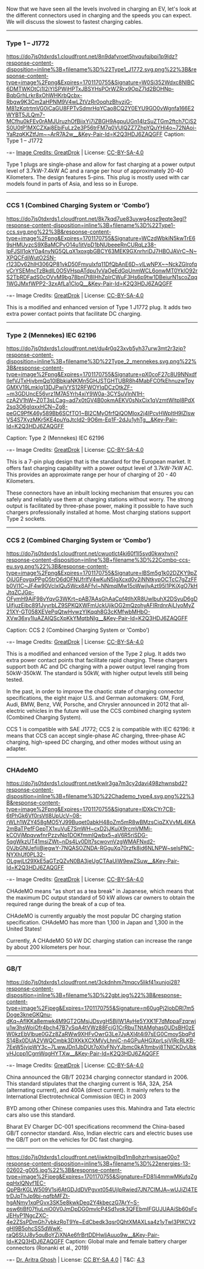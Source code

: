 Now that we have seen all the levels involved in charging an EV, let's look at the different connectors used in charging and the speeds you can expect. We will discuss the slowest to fastest charging cables.

---

### Type 1 – J1772

https://do7js0tdxrds1.cloudfront.net/8n9dafyroet5hvqufqjbpi1p9ldz?response-content-disposition=inline%3B+filename%3D%22Type1_J1772.svg.png%22%3B&response-content-type=image%2Fpng&Expires=1701170755&Signature=W0Si352Wdxc8NlBC6DMTWKOtCj1I2iYISPWjHPTxJBSYHsPOrWZRrx9OpZ7Id2BOHNp-BqbGrhLrkr8xOhWHKrbQcbx-Rbgw9K3Cm2aHPNM9V4wLZtVzRr0oqhzBhyzjG-M81zKptrtmVG0iCaGU8FPTvSdmrHqYCao8CQ2Y0EYU9GO0vWgnfa166E2WYBT5JLQm7-MCfhu0kFEv0rAMJUruzhOfBiixYj7iZBGH9AgpuUGn14IzSuZTGm2ftch7CjS2S0U0tP1MXCZXaj8EbiFuLz2e3P56trFM7q0VUlQZZ7ZhpYQuYHI4o~72NAoi-YaRzqKKZtfJm~~ArR7A2w__&Key-Pair-Id=K2Q3HDJ6ZAQGFF
Caption: Type 1 – J1772

-=- [Image Credits: GreatDrok](https://commons.wikimedia.org/wiki/EV_Charger_Gallery) | License: [CC-BY-SA-4.0](https://commons.wikimedia.org/wiki/Category:CC-BY-SA-4.0)

Type 1 plugs are single-phase and allow for fast charging at a power output level of 3.7kW-7.4kW AC and a range per hour of approximately 20-40 Kilometers. The design features 5-pins. This plug is mostly used with car models found in parts of Asia, and less so in Europe.

--------

### CCS 1 (Combined Charging System or ‘Combo’)

https://do7js0tdxrds1.cloudfront.net/8k7kqd7ue83uywg4osz9eqte3egl?response-content-disposition=inline%3B+filename%3D%22Type1-ccs.svg.png%22%3B&response-content-type=image%2Fpng&Expires=1701170755&Signature=WCzdWbkiN5kwTrE69sHMUyzcS9XBaMCPvO14u1jtVpD1bNUbeeeRnCURqLz38-lpFJSII1okY0a4nyNG5QLqX1xoxgbGBCY63MEK9GXnrhriDJ7HBOJAVrC~N~XPQCFdjWutO2SN-r123Dv62hIH306QP81vkD50Fmyulxfq11DfQbAnE6D~vlLwNPX~~NckZGlrofqvCrYSEMncTzBkdIL0O5VHspATdpu1vVaOeEdGpUnmWCL6onwMT0YklO92rS2TbRDFadS0cOVvM9bg78bnl7t8IHhZpIrCWuF3Hs6p9tw1DBeiurN1scoZqq1WGJMxfWPP2-3zxAfLa1CloQ__&Key-Pair-Id=K2Q3HDJ6ZAQGFF

-=- Image Credits: [GreatDrok](https://commons.wikimedia.org/wiki/EV_Charger_Gallery) | License: [CC-BY-SA-4.0](https://commons.wikimedia.org/wiki/Category:CC-BY-SA-4.0)

This is a modified and enhanced version of Type 1 J1772 plug. It adds two extra power contact points that facilitate DC charging.

------

### Type 2 (Mennekes) IEC 62196

https://do7js0tdxrds1.cloudfront.net/du4r0q23xvb5yh37urw3mt2r3zjp?response-content-disposition=inline%3B+filename%3D%22Type_2_mennekes.svg.png%22%3B&response-content-type=image%2Fpng&Expires=1701170755&Signature=pX0coF27c8U9NNxdfIlefVJTxHjvbmQq10lBbkiaNKMn5GHJSTGHTUBR8h4MabFC0fkEhnuzwTpyGMXV19Lmklg13DJPwiVYS12RFWOYIqDCzOtkZF-~m3GDUncE56vrz1M7A5Yrh4xiY9W0a-3CYSuVlnN1H-czA2V1hW~Z0T3sLCag~ad7x0tGV4B0okmAEKV0sNxCix1qVzmtWltpl8PdX2sq3O6gIqxxHCN~Zg8-peGC9PfK46y589Bb6SCfTO1~BI2CMyOfrfQiQOMlox2j4IPcvHWpItH9IZIswVS4S7XyzMKr5KE4puYqJtcId2-9O6m-Ep1F-2dJu1yhTg__&Key-Pair-Id=K2Q3HDJ6ZAQGFF

Caption: Type 2 (Mennekes) IEC 62196

-=- Image Credits: [GreatDrok](https://commons.wikimedia.org/wiki/EV_Charger_Gallery) | License: [CC-BY-SA-4.0](https://commons.wikimedia.org/wiki/Category:CC-BY-SA-4.0)


This is a 7-pin plug design that is the standard for the European market. It offers fast charging capability with a power output level of 3.7kW-7kW AC. This provides an approximate range per hour of charging of 20 - 40 Kilometers. 

These connectors have an inbuilt locking mechanism that ensures you can safely and reliably use them at charging stations without worry. The strong output is facilitated by three-phase power, making it possible to have such chargers professionally installed at home. Most charging stations support Type 2 sockets.

----------

### CCS 2 (Combined Charging System or ‘Combo’)

https://do7js0tdxrds1.cloudfront.net/cwuotlct4ki60f1l5svd0kwxhvnj?response-content-disposition=inline%3B+filename%3D%22Combo-ccs-eu.svg.png%22%3B&response-content-type=image%2Fpng&Expires=1701170755&Signature=lBSm5g1k02DZKY9pZOjUGFovgxPPgO5trO6dOFNUfrIfV4wKuN5IgXcxd0v2jNNtkypOCTcC7gZzFFb0VI1C~JF4w90VcIxlQu5Wcx8AFfvl~NNmqlMw15oWwjlyAzt95l1PKiXgO7kHJtqZCJGp-OFymH9AiF98vYqvG3WKrt~pAB7AAsGhAaCpf4tIhXR8UwlbuhX2DSyuD6gDUifjuzEibc891JyyrbLZ9SPKQXWFmUckUjikOG2mQzohyAFIRrdnrAjLIyoMyZ21XY-GT058XEVePqQtwHvwzYIKqqh8G3cKMfwbMHbO-XVw36xy1IuAZAIQScXpKkYMqtbNIg__&Key-Pair-Id=K2Q3HDJ6ZAQGFF

Caption: CCS 2 (Combined Charging System or ‘Combo’)

-=- Image Credits: [GreatDrok](https://commons.wikimedia.org/wiki/EV_Charger_Gallery) | License: [CC-BY-SA-4.0](https://commons.wikimedia.org/wiki/Category:CC-BY-SA-4.0)

This is a modified and enhanced version of the Type 2 plug. It adds two extra power contact points that facilitate rapid charging. These chargers support both AC and DC charging with a power output level ranging from 50kW-350kW. The standard is 50kW, with higher output levels still being tested.

In the past, in order to improve the chaotic state of charging connector specifications, the eight major U.S. and German automakers: GM, Ford, Audi, BMW, Benz, VW, Porsche, and Chrysler announced in 2012 that all-electric vehicles in the future will use the CCS combined charging system (Combined Charging System).


CCS 1 is compatible with SAE J1772; CCS 2 is compatible with IEC 62196: it means that CCS can accept single-phase AC charging, three-phase AC charging, high-speed DC charging, and other modes without using an adapter.

------

### CHAdeMO

https://do7js0tdxrds1.cloudfront.net/kwlr3ga7m3cy2davi498zhwnsbd2?response-content-disposition=inline%3B+filename%3D%22Chademo_type4.svg.png%22%3B&response-content-type=image%2Fpng&Expires=1701170755&Signature=lDXkCYr7CB-6tPhGk6Vf0rsVtI8UpUcV~08-rWLh1WZY458gMO5YJ99Buqet0abkH48oZm5mR8wBMzsCiqZXVvML4lKA2mBaTPefFGepTX1xuVuE7SmWH~cxD2jJKuiX9rcmVMMi-kCOVjMpqvwfnrPzzvNp1DOKfmmIQwbx5~aV6R5riSDG-5qgWkzUT41msiZWt~nDs4Lv0Dlt7scwovnVzgWMAFNxd2-0VJbGNUefijiBjegwY-7NQASOZNDA-RGguXq70rzfk8id6NLNPW~selsPNC-NYXhUf0PL32-OLgwjLt29XkE5aGTzQZvN0BA3jeUgCTAaUiW9ewZSuw__&Key-Pair-Id=K2Q3HDJ6ZAQGFF

-=- Image Credits: [GreatDrok](https://commons.wikimedia.org/wiki/EV_Charger_Gallery) | License: [CC-BY-SA-4.0](https://commons.wikimedia.org/wiki/Category:CC-BY-SA-4.0)

CHAdeMO means "as short as a tea break" in Japanese, which means that the maximum DC output standard of 50 kW allows car owners to obtain the required range during the break of a cup of tea. 

CHAdeMO is currently arguably the most popular DC charging station specification. CHAdeMO has more than 1,100 in Japan and 1,300 in the United States! 

Currently, A CHAdeMO 50 kW DC charging station can increase the range by about 200 kilometers per hour.

---

### GB/T

https://do7js0tdxrds1.cloudfront.net/3ckdnhm7tmqcv5likf41xunjoi28?response-content-disposition=inline%3B+filename%3D%22gbt.jpg%22%3B&response-content-type=image%2Fjpeg&Expires=1701170755&Signature=n60ugPj2lobDRl7m5Doge3kneGKQnu-dKq~AfIKKa8emwk4M9GT2GMsjJDsvgH5BjIW1AyHe5YXK1F7dMppaFzqrwju1w3hsWoiOfr4bch47B7vSqA4tVWz88FcjG1CrRbuTNtAMghas0UDsBH0zEW0kzEbVlbue0GZz8ZaRWw9XHFvOwrG3Le7JyAXl4t4i97sEG0CmoySbqPdS14Bx0DUA2VWQCmbk3DXKkXCXMVyLhniC-n4GPuAHGXprLsjVlRcRLKB-7EeW5jvjpWY3c~7LwwJDn1JbDUt7oXlyFNyYJbmc0kA1tmbyj8TNlCKDvUbkyHJcpp1CgmWqgHYTXw__&Key-Pair-Id=K2Q3HDJ6ZAQGFF

-=- Image Credits: [GreatDrok](https://commons.wikimedia.org/wiki/EV_Charger_Gallery) | License: [CC-BY-SA-4.0](https://commons.wikimedia.org/wiki/Category:CC-BY-SA-4.0)

China announced the GB/T 20234 charging connector standard in 2006. This standard stipulates that the charging current is 16A, 32A, 25A (alternating current), and 400A (direct current). It mainly refers to the International Electrotechnical Commission (IEC) in 2003

BYD among other Chinese companies uses this. Mahindra and Tata electric cars also use this standard.

Bharat EV Charger DC-001 specifications recommend the China-based GB/T connector standard. Also, Indian electric cars and electric buses use the GB/T port on the vehicles for DC fast charging. 

---

https://do7js0tdxrds1.cloudfront.net/iiwktngilbd1m8ohzrhwsisae00o?response-content-disposition=inline%3B+filename%3D%22energies-13-02602-g005.jpg%22%3B&response-content-type=image%2Fjpeg&Expires=1701170755&Signature=FD81i4mmwMKufqZgpqHxlQNvf1EC-QpPBrKGLW509V1sj6AtGDJdDVPgvxt054UjIpRwied7JN7CIMJA~wUJjZI4TEtrDJpThJp9bj-nqfbMFZt-hgANmy1xqPGvx3SK5e8kwkDeq2Y4kbeczG7ArY~S-psw6tiBf07fiuLniO0V0JmDpDG0mvlcP4Sd1vok3QFEbmIFGUJUAAiSb60sFcJEHyP1NgcZXC-4e2ZSsPDmGh7vbkzRoT9Ye~EdCbedk3qsr0QhtXMAXLsa4z1yTwl3PIKCV2gHl9B5ohcSS5dWwK-raQ6SUJ8y5quBoYZjXNAe6frBrtDDHwljAuuo9w__&Key-Pair-Id=K2Q3HDJ6ZAQGFF
Caption: Global male and female battery charger connectors (Ronanki et al., 2019)

-=- [Dr. Aritra Ghosh](https://www.mdpi.com/1996-1073/13/10/2602/htm) | License:
[CC BY-SA 4.0](https://creativecommons.org/licenses/by-sa/4.0/) | 
 T&C: [4.3](https://www.mdpi.com/about/terms-and-conditions)